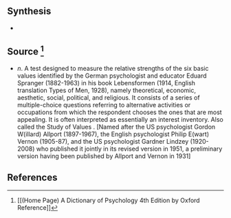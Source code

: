## Synthesis
- 
## Source [^1]
- $n$. A test designed to measure the relative strengths of the six basic values identified by the German psychologist and educator Eduard Spranger (1882-1963) in his book Lebensformen (1914, English translation Types of Men, 1928), namely theoretical, economic, aesthetic, social, political, and religious. It consists of a series of multiple-choice questions referring to alternative activities or occupations from which the respondent chooses the ones that are most appealing. It is often interpreted as essentially an interest inventory. Also called the Study of Values . \[Named after the US psychologist Gordon W(illard) Allport (1897-1967), the English psychologist Philip E(wart) Vernon (1905-87), and the US psychologist Gardner Lindzey (1920-2008) who published it jointly in its revised version in 1951, a preliminary version having been published by Allport and Vernon in 1931]
## References

[^1]: [[(Home Page) A Dictionary of Psychology 4th Edition by Oxford Reference]]